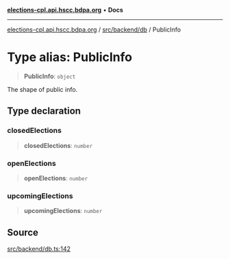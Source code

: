 [**elections-cpl.api.hscc.bdpa.org**](../../../../README.md) • **Docs**

***

[elections-cpl.api.hscc.bdpa.org](../../../../README.md) / [src/backend/db](../README.md) / PublicInfo

# Type alias: PublicInfo

> **PublicInfo**: `object`

The shape of public info.

## Type declaration

### closedElections

> **closedElections**: `number`

### openElections

> **openElections**: `number`

### upcomingElections

> **upcomingElections**: `number`

## Source

[src/backend/db.ts:142](https://github.com/nhscc/elections_cpl.api.hscc.bdpa.org/blob/46ed5b306a3fd199be2bd28706c3da03542c6da3/src/backend/db.ts#L142)

